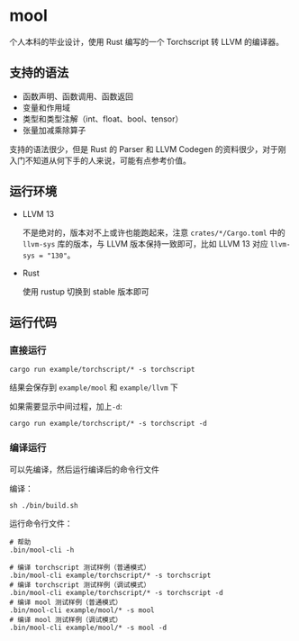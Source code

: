 # mool

个人本科的毕业设计，使用 Rust 编写的一个 Torchscript 转 LLVM 的编译器。

## 支持的语法

- 函数声明、函数调用、函数返回
- 变量和作用域
- 类型和类型注解（int、float、bool、tensor）
- 张量加减乘除算子

支持的语法很少，但是 Rust 的 Parser 和 LLVM Codegen 的资料很少，对于刚入门不知道从何下手的人来说，可能有点参考价值。

## 运行环境

- LLVM 13

  不是绝对的，版本对不上或许也能跑起来，注意 `crates/*/Cargo.toml` 中的 `llvm-sys` 库的版本，与 LLVM 版本保持一致即可，比如 LLVM 13 对应 `llvm-sys = "130"`。

- Rust
  
  使用 rustup 切换到 stable 版本即可

## 运行代码

### 直接运行

```shell
cargo run example/torchscript/* -s torchscript
```

结果会保存到 `example/mool` 和 `example/llvm` 下

如果需要显示中间过程，加上`-d`:

```shell
cargo run example/torchscript/* -s torchscript -d
```

### 编译运行

可以先编译，然后运行编译后的命令行文件

编译：

```shell
sh ./bin/build.sh
```

运行命令行文件：

```shell
# 帮助
.bin/mool-cli -h

# 编译 torchscript 测试样例（普通模式）
.bin/mool-cli example/torchscript/* -s torchscript
# 编译 torchscript 测试样例（调试模式）
.bin/mool-cli example/torchscript/* -s torchscript -d
# 编译 mool 测试样例（普通模式）
.bin/mool-cli example/mool/* -s mool
# 编译 mool 测试样例（调试模式）
.bin/mool-cli example/mool/* -s mool -d
```
